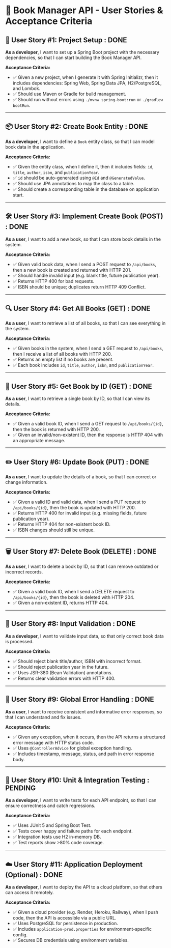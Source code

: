 # 📘 Book Manager API - User Stories & Acceptance Criteria

## 🧱 User Story #1: Project Setup : DONE

**As a developer**, I want to set up a Spring Boot project with the necessary dependencies, so that I can start building the Book Manager API.

**Acceptance Criteria:**

* ✅ Given a new project, when I generate it with Spring Initializr, then it includes dependencies: Spring Web, Spring Data JPA, H2/PostgreSQL, and Lombok.
* ✅ Should use Maven or Gradle for build management.
* ✅ Should run without errors using `./mvnw spring-boot:run` or `./gradlew bootRun`. 

---

## 📦 User Story #2: Create Book Entity : DONE

**As a developer**, I want to define a `Book` entity class, so that I can model book data in the application.

**Acceptance Criteria:**

* ✅ Given the entity class, when I define it, then it includes fields: `id`, `title`, `author`, `isbn`, and `publicationYear`.
* ✅ `id` should be auto-generated using `@Id` and `@GeneratedValue`.
* ✅ Should use JPA annotations to map the class to a table.
* ✅ Should create a corresponding table in the database on application start.

---

## 🛠️ User Story #3: Implement Create Book (POST) : DONE

**As a user**, I want to add a new book, so that I can store book details in the system.

**Acceptance Criteria:**

* ✅ Given valid book data, when I send a POST request to `/api/books`, then a new book is created and returned with HTTP 201.
* ✅ Should handle invalid input (e.g. blank title, future publication year).
* ✅ Returns HTTP 400 for bad requests.
* ✅ ISBN should be unique; duplicates return HTTP 409 Conflict.

---

## 🔍 User Story #4: Get All Books (GET) : DONE

**As a user**, I want to retrieve a list of all books, so that I can see everything in the system.

**Acceptance Criteria:**

* ✅ Given books in the system, when I send a GET request to `/api/books`, then I receive a list of all books with HTTP 200.
* ✅ Returns an empty list if no books are present.
* ✅ Each book includes `id`, `title`, `author`, `isbn`, and `publicationYear`.

---

## 🔎 User Story #5: Get Book by ID (GET) : DONE

**As a user**, I want to retrieve a single book by ID, so that I can view its details.

**Acceptance Criteria:**

* ✅ Given a valid book ID, when I send a GET request to `/api/books/{id}`, then the book is returned with HTTP 200.
* ✅ Given an invalid/non-existent ID, then the response is HTTP 404 with an appropriate message.

---

## ✏️ User Story #6: Update Book (PUT) : DONE

**As a user**, I want to update the details of a book, so that I can correct or change information.

**Acceptance Criteria:**

* ✅ Given a valid ID and valid data, when I send a PUT request to `/api/books/{id}`, then the book is updated with HTTP 200.
* ✅ Returns HTTP 400 for invalid input (e.g. missing fields, future publication year).
* ✅ Returns HTTP 404 for non-existent book ID.
* ✅ ISBN changes should still be unique.

---

## 🗑️ User Story #7: Delete Book (DELETE) : DONE

**As a user**, I want to delete a book by ID, so that I can remove outdated or incorrect records.

**Acceptance Criteria:**

* ✅ Given a valid book ID, when I send a DELETE request to `/api/books/{id}`, then the book is deleted with HTTP 204.
* ✅ Given a non-existent ID, returns HTTP 404.

---

## 🧪 User Story #8: Input Validation : DONE

**As a developer**, I want to validate input data, so that only correct book data is processed.

**Acceptance Criteria:**

* ✅ Should reject blank title/author, ISBN with incorrect format.
* ✅ Should reject publication year in the future.
* ✅ Uses JSR-380 (Bean Validation) annotations.
* ✅ Returns clear validation errors with HTTP 400.

---

## 🚨 User Story #9: Global Error Handling : DONE

**As a user**, I want to receive consistent and informative error responses, so that I can understand and fix issues.

**Acceptance Criteria:**

* ✅ Given any exception, when it occurs, then the API returns a structured error message with HTTP status code.
* ✅ Uses `@ControllerAdvice` for global exception handling.
* ✅ Includes timestamp, message, status, and path in error response body.

---

## 🧪 User Story #10: Unit & Integration Testing : PENDING

**As a developer**, I want to write tests for each API endpoint, so that I can ensure correctness and catch regressions.

**Acceptance Criteria:**

* ✅ Uses JUnit 5 and Spring Boot Test.
* ✅ Tests cover happy and failure paths for each endpoint.
* ✅ Integration tests use H2 in-memory DB.
* ✅ Test reports show >80% code coverage.

---

## ☁️ User Story #11: Application Deployment (Optional) : DONE

**As a developer**, I want to deploy the API to a cloud platform, so that others can access it remotely.

**Acceptance Criteria:**

* ✅ Given a cloud provider (e.g. Render, Heroku, Railway), when I push code, then the API is accessible via a public URL.
* ✅ Uses PostgreSQL for persistence in production.
* ✅ Includes `application-prod.properties` for environment-specific config.
* ✅ Secures DB credentials using environment variables.
